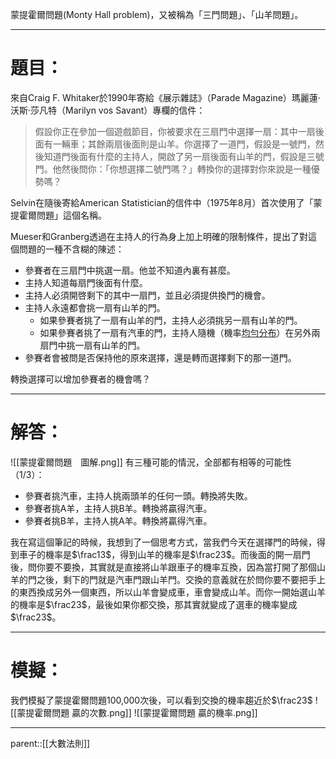 蒙提霍爾問題(Monty Hall problem)，又被稱為「三門問題」、「山羊問題」。
- - -
# 題目：
來自Craig F. Whitaker於1990年寄給《展示雜誌》（Parade Magazine）瑪麗蓮·沃斯·莎凡特（Marilyn vos Savant）專欄的信件：

> 假設你正在參加一個遊戲節目，你被要求在三扇門中選擇一扇：其中一扇後面有一輛車；其餘兩扇後面則是山羊。你選擇了一道門，假設是一號門，然後知道門後面有什麼的主持人，開啟了另一扇後面有山羊的門，假設是三號門。他然後問你：「你想選擇二號門嗎？」轉換你的選擇對你來說是一種優勢嗎？

Selvin在隨後寄給American Statistician的信件中（1975年8月）首次使用了「蒙提霍爾問題」這個名稱。

  
Mueser和Granberg透過在主持人的行為身上加上明確的限制條件，提出了對這個問題的一種不含糊的陳述：

- 參賽者在三扇門中挑選一扇。他並不知道內裏有甚麼。
- 主持人知道每扇門後面有什麼。
- 主持人必須開啓剩下的其中一扇門，並且必須提供換門的機會。
- 主持人永遠都會挑一扇有山羊的門。
    - 如果參賽者挑了一扇有山羊的門，主持人必須挑另一扇有山羊的門。
    - 如果參賽者挑了一扇有汽車的門，主持人隨機（機率[均勻分布](https://zh.wikipedia.org/wiki/%E9%9B%A2%E6%95%A3%E5%9E%8B%E5%9D%87%E5%8B%BB%E5%88%86%E4%BD%88 "離散型均勻分布")）在另外兩扇門中挑一扇有山羊的門。
- 參賽者會被問是否保持他的原來選擇，還是轉而選擇剩下的那一道門。

轉換選擇可以增加參賽者的機會嗎？
- - -
# 解答：
![[蒙提霍爾問題　圖解.png]]
有三種可能的情況，全部都有相等的可能性（1/3）：

- 參賽者挑汽車，主持人挑兩頭羊的任何一頭。轉換將失敗。
- 參賽者挑A羊，主持人挑B羊。轉換將贏得汽車。
- 參賽者挑B羊，主持人挑A羊。轉換將贏得汽車。

我在寫這個筆記的時候，我想到了一個思考方式，當我們今天在選擇門的時候，得到車子的機率是$\frac13$，得到山羊的機率是$\frac23$。而後面的開一扇門後，問你要不要換，其實就是直接將山羊跟車子的機率互換，因為當打開了那個山羊的門之後，剩下的門就是汽車門跟山羊門。交換的意義就在於問你要不要把手上的東西換成另外一個東西，所以山羊會變成車，車會變成山羊。而你一開始選山羊的機率是$\frac23$，最後如果你都交換，那其實就變成了選車的機率變成$\frac23$。
- - -
# 模擬：
我們模擬了蒙提霍爾問題100,000次後，可以看到交換的機率趨近於$\frac23$
![[蒙提霍爾問題 贏的次數.png]]
![[蒙提霍爾問題 贏的機率.png]]
- - -
parent::[[大數法則]]